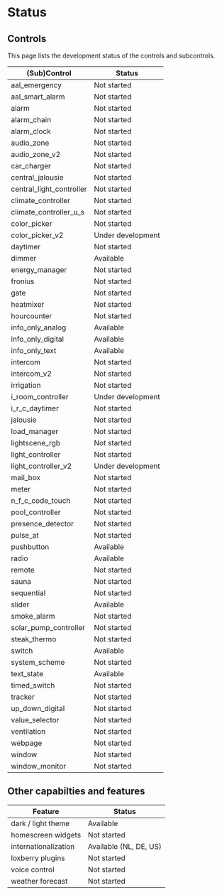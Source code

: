 # Status

## Controls

This page lists the development status of the controls and subcontrols.

| (Sub)Control             | Status            |
|--------------------------|-------------------|
| aal_emergency            | Not started       |
| aal_smart_alarm          | Not started       |
| alarm                    | Not started       |
| alarm_chain              | Not started       |
| alarm_clock              | Not started       |
| audio_zone               | Not started       |
| audio_zone_v2            | Not started       |
| car_charger              | Not started       |
| central_jalousie         | Not started       |
| central_light_controller | Not started       |
| climate_controller       | Not started       |
| climate_controller_u_s   | Not started       |
| color_picker             | Not started       |
| color_picker_v2          | Under development |
| daytimer                 | Not started       |
| dimmer                   | Available         |
| energy_manager           | Not started       |
| fronius                  | Not started       |
| gate                     | Not started       |
| heatmixer                | Not started       |
| hourcounter              | Not started       |
| info_only_analog         | Available         |
| info_only_digital        | Available         |
| info_only_text           | Available         |
| intercom                 | Not started       |
| intercom_v2              | Not started       |
| irrigation               | Not started       |
| i_room_controller        | Under development |
| i_r_c_daytimer           | Not started       |
| jalousie                 | Not started       |
| load_manager             | Not started       |
| lightscene_rgb           | Not started       |
| light_controller         | Not started       |
| light_controller_v2      | Under development |
| mail_box                 | Not started       |
| meter                    | Not started       |
| n_f_c_code_touch         | Not started       |
| pool_controller          | Not started       |
| presence_detector        | Not started       |
| pulse_at                 | Not started       |
| pushbutton               | Available         |
| radio                    | Available         |
| remote                   | Not started       |
| sauna                    | Not started       |
| sequential               | Not started       |
| slider                   | Available         |
| smoke_alarm              | Not started       |
| solar_pump_controller    | Not started       |
| steak_thermo             | Not started       |
| switch                   | Available         |
| system_scheme            | Not started       |
| text_state               | Available         |
| timed_switch             | Not started       |
| tracker                  | Not started       |
| up_down_digital          | Not started       |
| value_selector           | Not started       |
| ventilation              | Not started       |
| webpage                  | Not started       |
| window                   | Not started       |
| window_monitor           | Not started       |

## Other capabilties and features

| Feature                  | Status                 |
|--------------------------|------------------------|
| dark / light theme       | Available              |
| homescreen widgets       | Not started            |
| internationalization     | Available (NL, DE, US) |
| loxberry plugins         | Not started            |
| voice control            | Not started            |
| weather forecast         | Not started            |
